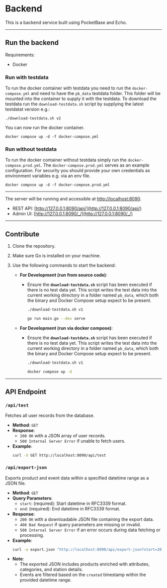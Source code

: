 # Backend

This is a backend service built using PocketBase and Echo.

---

## Run the backend
Requirements: 
* Docker

### Run with testdata
To run the docker container with testdata you need to run the ```docker-compose.yml``` 
and need to have the ```pb_data``` testdata folder. This folder will be mounted into the container to supply it with the testdata.
To download the testdata run the ```download-testdata.sh``` script by supplying the latest testdatat version e.g.: 
```shell
./download-testdata.sh v2
```
You can now run the docker container. 
```shell
docker compose up -d -f docker-compose.yml
```

### Run without testdata
To run the docker container without testdata simply run the ```docker-compose.prod.yml```.
The ```docker-compose.prod.yml``` serves as an example configuration.
For security you should provide your own credentials as environment variables e.g. via an env file.

```shell
docker compose up -d -f docker-compose.prod.yml
```
---
The server will be running and accessible at [http://localhost:8090](http://localhost:8090).
- REST API: [http://127.0.0.1:8090/api/](http://127.0.0.1:8090/api/)
- Admin UI: [http://127.0.0.1:8090/_/](http://127.0.0.1:8090/_/)

---

## Contribute
1. Clone the repository.
2. Make sure Go is installed on your machine.
3. Use the following commands to start the backend:

   - **For Development (run from source code)**:
     - Ensure the **`download-testdata.sh`** script has been executed if there is no test data yet. This script writes the test data into the current working directory in a folder named `pb_data`, which both the binary and Docker Compose setup expect to be present.
       ```sh
       ./download-testdata.sh v1  
       ```
       ```sh
       go run main.go --dev serve
       ```

   - **For Development (run via docker compose)**:
     - Ensure the **`download-testdata.sh`** script has been executed if there is no test data yet. This script writes the test data into the current working directory in a folder named `pb_data`, which both the binary and Docker Compose setup expect to be present.
       ```sh
       ./download-testdata.sh v1  
       ```
       ```sh
       docker compose up -d
       ```

---

## API Endpoint

### `/api/test`
Fetches all user records from the database.
- **Method**: `GET`
- **Response**:
    - `200 OK` with a JSON array of user records.
    - `500 Internal Server Error` if unable to fetch users.
- **Example**:
    ```sh
    curl -X GET http://localhost:8090/api/test
    ```

### `/api/export-json`
Exports product and event data within a specified datetime range as a JSON file.
- **Method**: `GET`
- **Query Parameters**:
    - `start`: (required): Start datetime in RFC3339 format.
    - `end`: (required): End datetime in RFC3339 format.
- **Response**:
    - `200 OK` with a downloadable JSON file containing the export data.
    - `400 Bad Request` if query parameters are missing or invalid.
    - `500 Internal Server Error` if an error occurs during data fetching or processing.
- **Example**:
    ```sh
    curl -o export.json "http://localhost:8090/api/export-json?start=2023-01-01T00:00:00Z&end=2023-12-31T23:59:59Z"
    ```
- **Note**:
    - The exported JSON includes products enriched with attributes, categories, and station details.
    - Events are filtered based on the `created` timestamp within the provided datetime range.